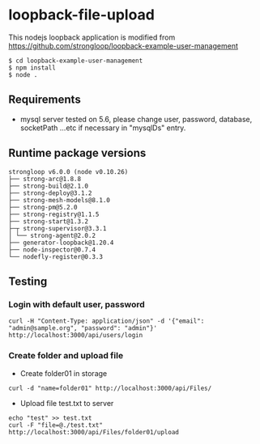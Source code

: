 # loopback-file-upload
This nodejs loopback application is modified from https://github.com/strongloop/loopback-example-user-management
```
$ cd loopback-example-user-management
$ npm install
$ node .
```

## Requirements

* mysql server tested on 5.6, please change user, password, database, socketPath ...etc if necessary in "mysqlDs" entry.

## Runtime package versions

```
strongloop v6.0.0 (node v0.10.26)
├── strong-arc@1.8.8
├── strong-build@2.1.0
├── strong-deploy@3.1.2
├── strong-mesh-models@8.1.0
├── strong-pm@5.2.0
├── strong-registry@1.1.5
├── strong-start@1.3.2
├─┬ strong-supervisor@3.3.1
│ └── strong-agent@2.0.2
├── generator-loopback@1.20.4
├── node-inspector@0.7.4
└── nodefly-register@0.3.3
```

## Testing

### Login with default user, password

```
curl -H "Content-Type: application/json" -d '{"email": "admin@sample.org", "password": "admin"}' http://localhost:3000/api/users/login
```

### Create folder and upload file

* Create folder01 in storage
```
curl -d "name=folder01" http://localhost:3000/api/Files/
```

* Upload file test.txt to server

```
echo "test" >> test.txt
curl -F "file=@./test.txt" http://localhost:3000/api/Files/folder01/upload
```

